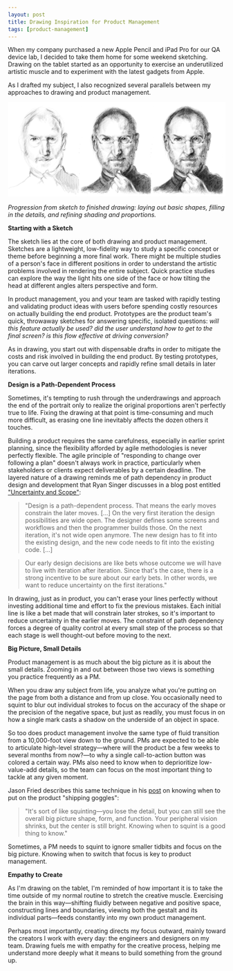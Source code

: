 ```yaml
---
layout: post
title: Drawing Inspiration for Product Management 
tags: [product-management]
---
```


When my company purchased a new Apple Pencil and iPad Pro for our QA device lab, I decided to take them home for some weekend sketching. Drawing on the tablet started as an opportunity to exercise an underutilized artistic muscle and to experiment with the latest gadgets from Apple. 

As I drafted my subject, I also recognized several parallels between my approaches to drawing and product management.

[![Steve Jobs](/assets/blog/SteveJobsDrawing.png)](/assets/blog/SteveJobsDrawing.png)_<div class="caption">Progression from sketch to finished drawing: laying out basic shapes, filling in the details, and refining shading and proportions.</div>_ 

<!-- more -->

**Starting with a Sketch**

The sketch lies at the core of both drawing and product management. Sketches are a lightweight, low-fidelity way to study a specific concept or theme before beginning a more final work. There might be multiple studies of a person's face in different positions in order to understand the artistic problems involved in rendering the entire subject. Quick practice studies can explore the way the light hits one side of the face or how tilting the head at different angles alters perspective and form. 

In product management, you and your team are tasked with rapidly testing and validating product ideas with users before spending costly resources on actually building the end product. Prototypes are the product team's quick, throwaway sketches for answering specific, isolated questions: <i>will this feature actually be used? did the user understand how to get to the final screen? is this flow effective at driving conversion?</i> 

As in drawing, you start out with dispensable drafts in order to mitigate the costs and risk involved in building the end product. By testing prototypes, you can carve out larger concepts and rapidly refine small details in later iterations.  

**Design is a Path-Dependent Process** 

Sometimes, it's tempting to rush through the underdrawings and approach the end of the portrait only to realize the original proportions aren't perfectly true to life. Fixing the drawing at that point is time-consuming and much more difficult, as erasing one line inevitably affects the dozen others it touches. 

Building a product requires the same carefulness, especially in earlier sprint planning, since the flexibility afforded by agile methodologies is never perfectly flexible. The agile principle of "responding to change over following a plan" doesn't always work in practice, particularly when stakeholders or clients expect deliverables by a certain deadline. The layered nature of a drawing reminds me of path dependency in product design and development that Ryan Singer discusses in a blog post entitled <a href="http://feltpresence.com/articles/4-uncertainty-and-scope" target="_blank">"Uncertainty and Scope"</a>: 

> "Design is a path-dependent process. That means the early moves constrain the later moves. [...] On the very first iteration the design possibilities are wide open. The designer defines some screens and workflows and then the programmer builds those. On the next iteration, it's not wide open anymore. The new design has to fit into the existing design, and the new code needs to fit into the existing code. [...]

> Our early design decisions are like bets whose outcome we will have to live with iteration after iteration. Since that's the case, there is a strong incentive to be sure about our early bets. In other words, we want to reduce uncertainty on the first iterations."

In drawing, just as in product, you can't erase your lines perfectly without investing additional time and effort to fix the previous mistakes. Each initial line is like a bet made that will constrain later strokes, so it's important to reduce uncertainty in the earlier moves. The constraint of path dependency forces a degree of quality control at every small step of the process so that each stage is well thought-out before moving to the next. 

**Big Picture, Small Details**

Product management is as much about the big picture as it is about the small details. Zooming in and out between those two views is something you practice frequently as a PM.

When you draw any subject from life, you analyze what you're putting on the page from both a distance and from up close. You occasionally need to squint to blur out individual strokes to focus on the accuracy of the shape or the precision of the negative space, but just as readily, you must focus in on how a single mark casts a shadow on the underside of an object in space. 

So too does product management involve the same type of fluid transition from a 10,000-foot view down to the ground. PMs are expected to be able to articulate high-level strategy&mdash;where will the product be a few weeks to several months from now?&mdash;to why a single call-to-action button was colored a certain way. PMs also need to know when to deprioritize low-value-add details, so the team can focus on the most important thing to tackle at any given moment. 

Jason Fried describes this same technique in his <a href="https://signalvnoise.com/posts/3931-putting-on-the-shipping-goggles" target="_blank">post</a> on knowing when to put on the product "shipping goggles": 

> "It's sort of like squinting&mdash;you lose the detail, but you can still see the overall big picture shape, form, and function. Your peripheral vision shrinks, but the center is still bright. Knowing when to squint is a good thing to know."

Sometimes, a PM needs to squint to ignore smaller tidbits and focus on the big picture. Knowing when to switch that focus is key to product management. 

**Empathy to Create**

As I'm drawing on the tablet, I'm reminded of how important it is to take the time outside of my normal routine to stretch the creative muscle. Exercising the brain in this way&mdash;shifting fluidly between negative and positive space, constructing lines and boundaries, viewing both the gestalt and its individual parts&mdash;feeds constantly into my own product management. 

Perhaps most importantly, creating directs my focus outward, mainly toward the creators I work with every day: the engineers and designers on my team. Drawing fuels me with empathy for the creative process, helping me understand more deeply what it means to build something from the ground up.
